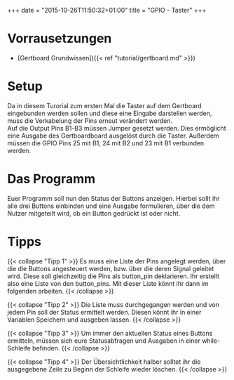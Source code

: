 +++
date = "2015-10-26T11:50:32+01:00"
title = "GPIO - Taster"
+++

# Vorrausetzungen

* [Gertboard Grundwissen]({{< ref "tutorial/gertboard.md" >}})

# Setup

Da in diesem Turorial zum ersten Mal die Taster auf dem Gertboard eingebunden
werden sollen und diese eine Eingabe darstellen werden, muss die Verkabelung
der Pins erneut verändert werden.  
Auf die Output Pins B1-B3 müssen Jumper gesetzt werden. Dies ermöglicht eine
Ausgabe des Gertboardboard ausgelöst durch die Taster. Außerdem müssen die GPIO
Pins 25 mit B1, 24 mit B2 und 23 mit B1 verbunden werden.

# Das Programm

Euer Programm soll nun den Status der Buttons anzeigen. Hierbei sollt ihr alle
drei Buttons einbinden und eine Ausgabe formulieren, über die dem Nutzer
mitgeteilt wird, ob ein Button gedrückt ist oder nicht.

# Tipps

{{< collapse "Tipp 1" >}}
Es muss eine Liste der Pins angelegt werden, über die die Buttons angesteuert werden, bzw. über die deren Signal geleitet wird. Diese soll gleichzeitig die Pins als button_pin deklarieren. Ihr erstellt also eine Liste von den button_pins. Mit dieser Liste könnt ihr dann im folgenden arbeiten.
{{< /collapse >}}

{{< collapse "Tipp 2" >}}
Die Liste muss durchgegangen werden und von jedem Pin soll der Status ermittelt werden. Diesen könnt ihr in einer Variablen Speichern und ausgeben lassen.
{{< /collapse >}}

{{< collapse "Tipp 3" >}}
Um immer den aktuellen Status eines Buttons ermitteln, müssen sich eure Statusabfragen und Ausgaben in einer while-Schleife befinden.
{{< /collapse >}}

{{< collapse "Tipp 4" >}}
Der Übersichtlichkeit halber solltet ihr die ausgegebene Zeile zu Beginn der Schleife wieder löschen.
{{< /collapse >}}